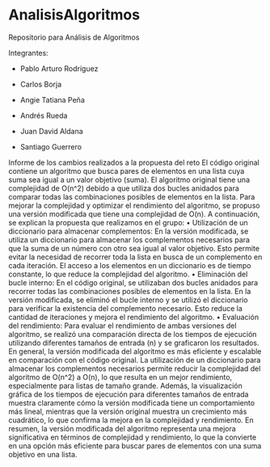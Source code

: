 # AnalisisAlgoritmos
Repositorio para Análisis de Algoritmos

Integrantes: 
* Pablo Arturo Rodríguez
  
* Carlos Borja
  
* Angie Tatiana Peña

* Andrés Rueda

* Juan David Aldana

* Santiago Guerrero

Informe de los cambios realizados a la propuesta del reto
El código original contiene un algoritmo que busca pares de elementos en una lista cuya suma sea igual a un valor objetivo (suma). El algoritmo original tiene una complejidad de O(n^2) debido a que utiliza dos bucles anidados para comparar todas las combinaciones posibles de elementos en la lista. 
Para mejorar la complejidad y optimizar el rendimiento del algoritmo, se propuso una versión modificada que tiene una complejidad de O(n). A continuación, se explican la propuesta que realizamos en el grupo: 
•	Utilización de un diccionario para almacenar complementos: En la versión modificada, se utiliza un diccionario para almacenar los complementos necesarios para que la suma de un número con otro sea igual al valor objetivo. Esto permite evitar la necesidad de recorrer toda la lista en busca de un complemento en cada iteración. El acceso a los elementos en un diccionario es de tiempo constante, lo que reduce la complejidad del algoritmo. 
•	Eliminación del bucle interno: En el código original, se utilizaban dos bucles anidados para recorrer todas las combinaciones posibles de elementos en la lista. En la versión modificada, se eliminó el bucle interno y se utilizó el diccionario para verificar la existencia del complemento necesario. Esto reduce la cantidad de iteraciones y mejora el rendimiento del algoritmo.
•	Evaluación del rendimiento: Para evaluar el rendimiento de ambas versiones del algoritmo, se realizó una comparación directa de los tiempos de ejecución utilizando diferentes tamaños de entrada (n) y se graficaron los resultados. 
En general, la versión modificada del algoritmo es más eficiente y escalable en comparación con el código original. La utilización de un diccionario para almacenar los complementos necesarios permite reducir la complejidad del algoritmo de O(n^2) a O(n), lo que resulta en un mejor rendimiento, especialmente para listas de tamaño grande.
Además, la visualización gráfica de los tiempos de ejecución para diferentes tamaños de entrada muestra claramente cómo la versión modificada tiene un comportamiento más lineal, mientras que la versión original muestra un crecimiento más cuadrático, lo que confirma la mejora en la complejidad y rendimiento. 
En resumen, la versión modificada del algoritmo representa una mejora significativa en términos de complejidad y rendimiento, lo que la convierte en una opción más eficiente para buscar pares de elementos con una suma objetivo en una lista.

